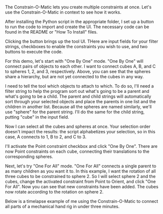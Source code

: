 The Constrain-O-Matic lets you create multiple constraints at once. Let's use the Constrain-O-Matic in context to see how it works.

After installing the Python script in the appropriate folder, I set up a button to run the code to import and create the UI. The necessary code can be found in the README or "How To Install" files.

Clicking the button brings up the tool UI. THere are input fields for your filter strings, checkboxes to enable the constraints you wish to use, and two buttons to execute the code.

For this demo, let's start with "One By One" mode. "One By One" will connect pairs of objects to each other. I want to connect cubes A, B, and C to spheres 1, 2, and 3, respectively. Above, you can see that the spheres share a hierarchy, but are not yet connected to the cubes in any way. 

I need to tell the tool which objects to attach to which. To do so, I'll need a filter string to help the program sort out what's going to be a parent and what's going to be a child. The parent and child strings will automatically sort through your selected objects and place the parents in one list and the children in another list. Because all the spheres are named similarly, we'll use "sphere" for the parent string. I'll do the same for the child string, putting "cube" in the input field.

Now I can select all the cubes and spheres at once. Your selection order doesn't impact the results: the script alphabetizes your selection, so in this case, A connects to 1, B to 2, and C to 3.

I'll activate the Point constraint checkbox and click "One By One". There are now Point constraints on each cube, connecting their translations to the corresponding spheres.

Next, let's try "One For All" mode. "One For All" connects a single parent to as many children as you want it to. In this example, I want the rotation of all three cubes to be constrained to sphere 2. So I will select sphere 2 and the cubes, change the activated constraint from Point to Orient, and click "One For All". Now you can see that new constraints have been added. The cubes now rotate according to the rotation on sphere 2.

Below is a timelapse example of me using the Constrain-O-Matic to connect all parts of a mechanical hand rig in under three minutes.
